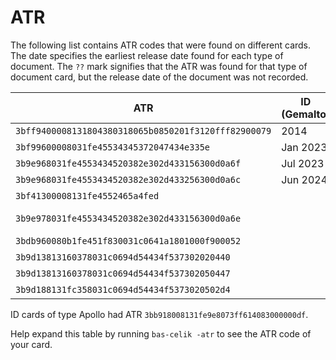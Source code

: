 # ATR

The following list contains ATR codes that were found on different cards. The date specifies the earliest release date found for each type of document. The `??` mark signifies that the ATR was found for that type of document card, but the release date of the document was not recorded.

| ATR                                                  | ID (Gemalto) | Vehicle | Medical  |
| ---------------------------------------------------- | ------------ | ------- | -------- | 
| `3bff9400008131804380318065b0850201f3120fff82900079` | 2014         | ??      |          |
| `3bf99600008031fe45534345372047434e335e`             | Jan 2023     | ??      | ??       |
| `3b9e968031fe4553434520382e302d433156300d0a6f`       | Jul 2023     | ??      | ??       |
| `3b9e968031fe4553434520382e302d433256300d0a6c`       | Jun 2024     |         |          |
| `3bf41300008131fe4552465a4fed`                       |              |         | ??       |
| `3b9e978031fe4553434520382e302d433156300d0a6e`       |              |         | Mar 2023 |
| `3bdb960080b1fe451f830031c0641a1801000f900052`       |              | ??      |          |
| `3b9d13813160378031c0694d54434f537302020440`         |              | ??      |          |
| `3b9d13813160378031c0694d54434f537302050447`         |              | ??      |          |
| `3b9d188131fc358031c0694d54434f5373020502d4`         |              | ??      |          |


ID cards of type Apollo had ATR `3bb918008131fe9e8073ff614083000000df`.

Help expand this table by running `bas-celik -atr` to see the ATR code of your card.
